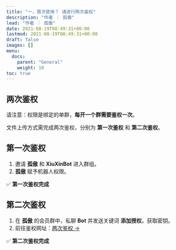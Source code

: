 ```yaml
---
title: "一、首次使用？ 请进行两次鉴权"
description: "作者 ｜ 孤傲"
lead: "作者 ｜ 孤傲"
date: 2021-08-19T08:49:31+00:00
lastmod: 2021-08-19T08:49:31+00:00
draft: false
images: []
menu:
  docs:
    parent: "General"
    weight: 10
toc: true
---
```


## 两次鉴权

请注意：权限是绑定的单群，**每开一个群需要鉴权一次**。

文件上传方式需完成两次鉴权，分别为 **第一次鉴权** 和 **第二次鉴权**。

## 第一次鉴权

1. 邀请 **孤傲** 和 **XiuXinBot** 进入群组。
2. **孤傲** 赋予机器人权限。

✅ **第一次鉴权完成**

## 第二次鉴权

1. 在 **孤傲** 的会员群中，私聊 **Bot** 并发送关键词 **添加授权**，获取密钥。
2. 前往鉴权网址：[两次鉴权 →](/docs/mark_user/General/Authentication/)

✅ **第二次鉴权完成**
